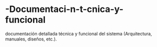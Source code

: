 # -Documentaci-n-t-cnica-y-funcional
documentación detallada técnica y funcional del sistema (Arquitectura, manuales, diseños, etc.).
